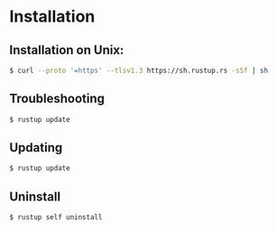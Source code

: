 # Installation

## Installation on Unix:

```bash
$ curl --proto '=https' --tlsv1.3 https://sh.rustup.rs -sSf | sh
```

## Troubleshooting

```bash
$ rustup update
```

## Updating

```bash
$ rustup update
```

## Uninstall

```bash
$ rustup self uninstall
```
